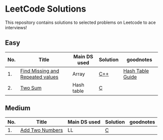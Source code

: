# LeetCode Solutions
This repository contains solutions to selected problems on Leetcode to ace interviews!

<!---LeetCode Topics Start-->

## Easy

| No. | Title | Main DS used | Solution | goodnotes |
| ----- | -----| ----------| ---------| -----------| 
| 1. | [Find Missing and Repeated values](https://leetcode.com/problems/find-missing-and-repeated-values/description/) | Array |  [C++](Easy/3227-find-missing-and-repeated-values/3227-find-missing-and-repeated-values.cpp) | [Hash Table Guide](https://leetcode.com/discuss/post/1068545/hash-table-and-map-powerful-guide-by-ars-gr3j/)
| 2. | [Two Sum](Easy/0001-two-sum/README.md) | Hash table |  [C](Easy/0001-two-sum/0001-two-sum.c) | 
## Medium

| No. | Title | Main DS used | Solution | goodnotes |
| ----- | -----| ----------| ---------| -----------| 
| 1. | [Add Two Numbers](Medium/0002-add-two-numbers/0002-add-two-numbersREADME.md) | LL |  [C](Medium/0002-add-two-numbers/0002-add-two-numbers.c) | 
